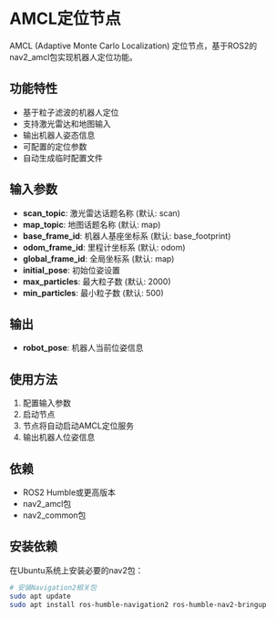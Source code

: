 # AMCL定位节点

AMCL (Adaptive Monte Carlo Localization) 定位节点，基于ROS2的nav2_amcl包实现机器人定位功能。

## 功能特性

- 基于粒子滤波的机器人定位
- 支持激光雷达和地图输入
- 输出机器人姿态信息
- 可配置的定位参数
- 自动生成临时配置文件

## 输入参数

- **scan_topic**: 激光雷达话题名称 (默认: scan)
- **map_topic**: 地图话题名称 (默认: map)
- **base_frame_id**: 机器人基座坐标系 (默认: base_footprint)
- **odom_frame_id**: 里程计坐标系 (默认: odom)
- **global_frame_id**: 全局坐标系 (默认: map)
- **initial_pose**: 初始位姿设置
- **max_particles**: 最大粒子数 (默认: 2000)
- **min_particles**: 最小粒子数 (默认: 500)

## 输出

- **robot_pose**: 机器人当前位姿信息

## 使用方法

1. 配置输入参数
2. 启动节点
3. 节点将自动启动AMCL定位服务
4. 输出机器人位姿信息

## 依赖

- ROS2 Humble或更高版本
- nav2_amcl包
- nav2_common包

## 安装依赖

在Ubuntu系统上安装必要的nav2包：

```bash
# 安装Navigation2相关包
sudo apt update
sudo apt install ros-humble-navigation2 ros-humble-nav2-bringup
``` 